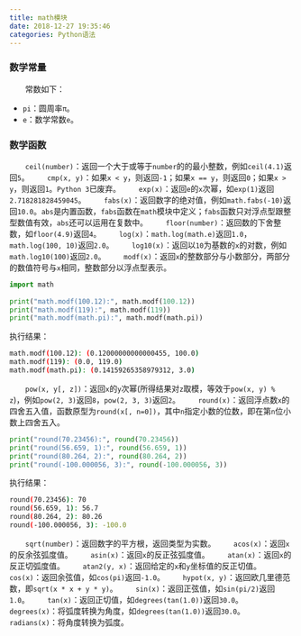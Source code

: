 ```yaml
---
title: math模块
date: 2018-12-27 19:35:46
categories: Python语法
---
```

### 数学常量

&emsp;&emsp;常数如下：

- `pi`：圆周率`π`。
- `e`：数学常数`e`。

### 数学函数

&emsp;&emsp;`ceil(number)`：返回一个大于或等于`number`的的最小整数，例如`ceil(4.1)`返回`5`。
&emsp;&emsp;`cmp(x, y)`：如果`x < y`，则返回`-1`；如果`x == y`，则返回`0`；如果`x > y`，则返回`1`。`Python 3`已废弃。
&emsp;&emsp;`exp(x)`：返回`e`的`x`次幂，如`exp(1)`返回`2.718281828459045`。
&emsp;&emsp;`fabs(x)`：返回数字的绝对值，例如`math.fabs(-10)`返回`10.0`。`abs`是内置函数，`fabs`函数在`math`模块中定义；`fabs`函数只对浮点型跟整型数值有效，`abs`还可以运用在复数中。
&emsp;&emsp;`floor(number)`：返回数的下舍整数，如`floor(4.9)`返回`4`。
&emsp;&emsp;`log(x)`：`math.log(math.e)`返回`1.0`，`math.log(100, 10)`返回`2.0`。
&emsp;&emsp;`log10(x)`：返回以`10`为基数的`x`的对数，例如`math.log10(100)`返回`2.0`。
&emsp;&emsp;`modf(x)`：返回`x`的整数部分与小数部分，两部分的数值符号与`x`相同，整数部分以浮点型表示。

``` python
import math
​
print("math.modf(100.12):", math.modf(100.12))
print("math.modf(119):", math.modf(119))
print("math.modf(math.pi):", math.modf(math.pi))
```

执行结果：

``` bash
math.modf(100.12): (0.12000000000000455, 100.0)
math.modf(119): (0.0, 119.0)
math.modf(math.pi): (0.14159265358979312, 3.0)
```

&emsp;&emsp;`pow(x, y[, z])`：返回`x`的`y`次幂(所得结果对`z`取模，等效于`pow(x, y) % z`)，例如`pow(2, 3)`返回`8`，`pow(2, 3, 3)`返回`2`。
&emsp;&emsp;`round(x)`：返回浮点数`x`的四舍五入值，函数原型为`round(x[, n=0])`，其中`n`指定小数的位数，即在第`n`位小数上四舍五入。

``` python
print("round(70.23456):", round(70.23456))
print("round(56.659, 1):", round(56.659, 1))
print("round(80.264, 2):", round(80.264, 2))
print("round(-100.000056, 3):", round(-100.000056, 3))
```

执行结果：

``` bash
round(70.23456): 70
round(56.659, 1): 56.7
round(80.264, 2): 80.26
round(-100.000056, 3): -100.0
```

&emsp;&emsp;`sqrt(number)`：返回数字的平方根，返回类型为实数。
&emsp;&emsp;`acos(x)`：返回`x`的反余弦弧度值。
&emsp;&emsp;`asin(x)`：返回`x`的反正弦弧度值。
&emsp;&emsp;`atan(x)`：返回`x`的反正切弧度值。
&emsp;&emsp;`atan2(y, x)`：返回给定的`x`和`y`坐标值的反正切值。
&emsp;&emsp;`cos(x)`：返回余弦值，如`cos(pi)`返回`-1.0`。
&emsp;&emsp;`hypot(x, y)`：返回欧几里德范数，即`sqrt(x * x + y * y)`。
&emsp;&emsp;`sin(x)`：返回正弦值，如`sin(pi/2)`返回`1.0`。
&emsp;&emsp;`tan(x)`：返回正切值，如`degrees(tan(1.0))`返回`30.0`。
&emsp;&emsp;`degrees(x)`：将弧度转换为角度，如`degrees(tan(1.0))`返回`30.0`。
&emsp;&emsp;`radians(x)`：将角度转换为弧度。